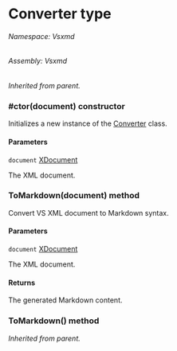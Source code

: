 <a name='T-Vsxmd-Converter'></a>
# Converter type

###### Namespace:  Vsxmd

###### Assembly:  Vsxmd

*Inherited from parent.*

<a name='M-Vsxmd-Converter-#ctor-System-Xml-Linq-XDocument-'></a>
### #ctor(document) constructor

Initializes a new instance of the [Converter](/Vsxmd/Converter.md/#T-Vsxmd-Converter) class.

#### Parameters

`document`  [XDocument](https://docs.microsoft.com/dotnet/api/System.Xml.Linq.XDocument)  

The XML document.

<a name='M-Vsxmd-Converter-ToMarkdown-System-Xml-Linq-XDocument-'></a>
### ToMarkdown(document) method

Convert VS XML document to Markdown syntax.

#### Parameters

`document`  [XDocument](https://docs.microsoft.com/dotnet/api/System.Xml.Linq.XDocument)  

The XML document.

#### Returns





The generated Markdown content.

<a name='M-Vsxmd-Converter-ToMarkdown'></a>
### ToMarkdown() method

*Inherited from parent.*
